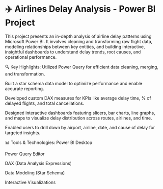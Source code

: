 # ✈️ Airlines Delay Analysis - Power BI Project
This project presents an in-depth analysis of airline delay patterns using Microsoft Power BI. It involves cleaning and transforming raw flight data, modeling relationships between key entities, and building interactive, insightful dashboards to understand delay trends, root causes, and operational performance.

🔍 Key Highlights:
Utilized Power Query for efficient data cleaning, merging, and transformation.

Built a star schema data model to optimize performance and enable accurate reporting.

Developed custom DAX measures for KPIs like average delay time, % of delayed flights, and total cancellations.

Designed interactive dashboards featuring slicers, bar charts, line graphs, and maps to visualize delay distribution across routes, airlines, and time.

Enabled users to drill down by airport, airline, date, and cause of delay for targeted insights.

📊 Tools & Technologies:
Power BI Desktop

Power Query Editor

DAX (Data Analysis Expressions)

Data Modeling (Star Schema)

Interactive Visualizations

